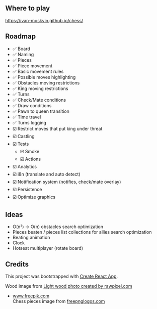 ## Where to play

https://ivan-moskvin.github.io/chess/

## Roadmap

- ✅ Board
- ✅ Naming
- ✅ Pieces
- ✅ Piece movement
- ✅ Basic movement rules
- ✅ Possible moves highlighting
- ✅ Obstacles moving restrictions
- ✅ King moving restrictions
- ✅ Turns
- ✅ Check/Mate conditions
- ✅ Draw conditions
- ✅ Pawn to queen transition
- ✅ Time travel
- ✅ Turns logging
- ☑️ Restrict moves that put king under threat
- ☑️ Castling
- ☑️ Tests
    - ☑️ Smoke
    - ☑️ Actions
- ☑️ Analytics
- ☑️ i8n (translate and auto detect)
- ☑️ Notification system (notifies, check/mate overlay)
- ☑️ Persistence
- ☑️ Optimize graphics

## Ideas

- O(n²) → O(n) obstacles search optimization
- Pieces beaten / pieces list collections for allies search optimization
- Beating animation
- Clock
- Hotseat multiplayer (rotate board)

## Credits

This project was bootstrapped with [Create React App](https://github.com/facebook/create-react-app).

Wood image from <a href="https://www.freepik.com/photos/light-wood">Light wood photo created by rawpixel.com

- www.freepik.com</a><br />
  Chess pieces image from <a href="https://www.freepnglogos.com/pics/chess">freepnglogos.com</a>
